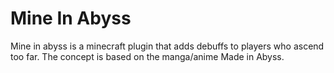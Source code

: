 # Mine In Abyss

Mine in abyss is a minecraft plugin that adds debuffs to players who ascend too far. The concept is based on the manga/anime
Made in Abyss.